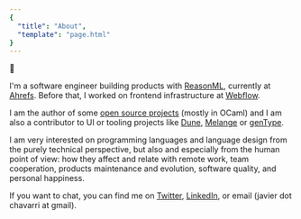```yaml
---
{
  "title": "About",
  "template": "page.html"
}
---
```


👻

I'm a software engineer building products with
[ReasonML](http://reasonml.github.io/), currently at
[Ahrefs](http://ahrefs.com/). Before that, I worked on frontend infrastructure
at [Webflow](http://webflow.com/).

I am the author of some [open source projects](https://github.com/jchavarri)
(mostly in OCaml) and I am also a contributor to UI or tooling projects like
[Dune](https://github.com/ocaml/dune/),
[Melange](https://github.com/melange-re/melange) or
[genType](https://github.com/cristianoc/genType).

I am very interested on programming languages and language design from the
purely technical perspective, but also and especially from the human point of
view: how they affect and relate with remote work, team cooperation, products
maintenance and evolution, software quality, and personal happiness.

If you want to chat, you can find me on
[Twitter](https://twitter.com/javierwchavarri/),
[LinkedIn](https://www.linkedin.com/in/javier-chávarri-alvarez-91739150), or
email (javier dot chavarri at gmail). 